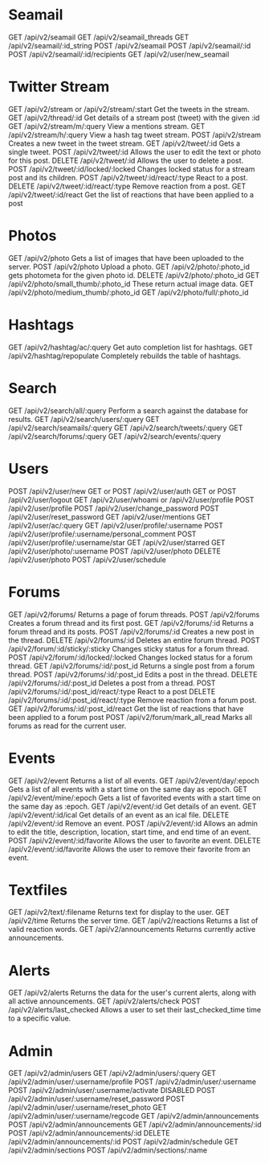 
# Seamail
GET /api/v2/seamail
GET /api/v2/seamail_threads
GET /api/v2/seamail/:id_string
POST /api/v2/seamail
POST /api/v2/seamail/:id
POST /api/v2/seamail/:id/recipients
GET /api/v2/user/new_seamail

# Twitter Stream
GET /api/v2/stream or /api/v2/stream/:start											Get the tweets in the stream.
GET /api/v2/thread/:id																Get details of a stream post (tweet) with the given :id
GET /api/v2/stream/m/:query														View a mentions stream. 
GET /api/v2/stream/h/:query														View a hash tag tweet stream.
POST /api/v2/stream																Creates a new tweet in the tweet stream.
GET /api/v2/tweet/:id																Gets a single tweet.
POST /api/v2/tweet/:id																Allows the user to edit the text or photo for this post. 
DELETE /api/v2/tweet/:id															Allows the user to delete a post.
POST /api/v2/tweet/:id/locked/:locked												Changes locked status for a stream post and its children. 
POST /api/v2/tweet/:id/react/:type													React to a post. 
DELETE /api/v2/tweet/:id/react/:type													Remove reaction from a post.
GET /api/v2/tweet/:id/react															Get the list of reactions that have been applied to a post

# Photos
GET /api/v2/photo																	Gets a list of images that have been uploaded to the server.
POST /api/v2/photo																Upload a photo.
GET /api/v2/photo/:photo_id														gets photometa for the given photo id.
DELETE /api/v2/photo/:photo_id
GET /api/v2/photo/small_thumb/:photo_id											These return actual image data.
GET /api/v2/photo/medium_thumb/:photo_id
GET /api/v2/photo/full/:photo_id

# Hashtags
GET /api/v2/hashtag/ac/:query														Get auto completion list for hashtags. 
GET /api/v2/hashtag/repopulate														Completely rebuilds the table of hashtags.

# Search
GET /api/v2/search/all/:query														Perform a search against the database for results.
GET /api/v2/search/users/:query
GET /api/v2/search/seamails/:query
GET /api/v2/search/tweets/:query
GET /api/v2/search/forums/:query
GET /api/v2/search/events/:query

# Users
POST /api/v2/user/new
GET or POST /api/v2/user/auth
GET or POST /api/v2/user/logout
GET /api/v2/user/whoami or /api/v2/user/profile
POST /api/v2/user/profile
POST /api/v2/user/change_password
POST /api/v2/user/reset_password
GET /api/v2/user/mentions
GET /api/v2/user/ac/:query
GET /api/v2/user/profile/:username
POST /api/v2/user/profile/:username/personal_comment
POST /api/v2/user/profile/:username/star
GET /api/v2/user/starred
GET /api/v2/user/photo/:username
POST /api/v2/user/photo
DELETE /api/v2/user/photo
POST /api/v2/user/schedule

# Forums
GET /api/v2/forums/																	Returns a page of forum threads.
POST /api/v2/forums																	Creates a forum thread and its first post.
GET /api/v2/forums/:id																	Returns a forum thread and its posts.
POST /api/v2/forums/:id																Creates a new post in the thread.
DELETE /api/v2/forums/:id																Deletes an entire forum thread.
POST /api/v2/forum/:id/sticky/:sticky														Changes sticky status for a forum thread.
POST /api/v2/forum/:id/locked/:locked													Changes locked status for a forum thread.
GET /api/v2/forums/:id/:post_id															Returns a single post from a forum thread.
POST /api/v2/forums/:id/:post_id														Edits a post in the thread.
DELETE /api/v2/forums/:id/:post_id														Deletes a post from a thread.
POST /api/v2/forums/:id/:post_id/react/:type												React to a post
DELETE /api/v2/forums/:id/:post_id/react/:type											Remove reaction from a forum post.
GET /api/v2/forums/:id/:post_id/react													Get the list of reactions that have been applied to a forum post
POST /api/v2/forum/mark_all_read														Marks all forums as read for the current user.

# Events
GET /api/v2/event																		Returns a list of all events.
GET /api/v2/event/day/:epoch															Gets a list of all events with a start time on the same day as :epoch.
GET /api/v2/event/mine/:epoch															Gets a list of favorited events with a start time on the same day as :epoch.
GET /api/v2/event/:id																	Get details of an event.
GET /api/v2/event/:id/ical																Get details of an event as an ical file.
DELETE /api/v2/event/:id																Remove an event. 
POST /api/v2/event/:id																	Allows an admin to edit the title, description, location, start time, and end time of an event.
POST /api/v2/event/:id/favorite															Allows the user to favorite an event.
DELETE /api/v2/event/:id/favorite														Allows the user to remove their favorite from an event.

# Textfiles
GET /api/v2/text/:filename																Returns text for display to the user. 
GET /api/v2/time																		Returns the server time.
GET /api/v2/reactions																	Returns a list of valid reaction words.
GET /api/v2/announcements															Returns currently active announcements.

# Alerts
GET /api/v2/alerts																		Returns the data for the user's current alerts, along with all active announcements.
GET /api/v2/alerts/check
POST /api/v2/alerts/last_checked														Allows a user to set their last_checked_time time to a specific value.

# Admin
GET /api/v2/admin/users
GET /api/v2/admin/users/:query
GET /api/v2/admin/user/:username/profile
POST /api/v2/admin/user/:username
POST /api/v2/admin/user/:username/activate DISABLED
POST /api/v2/admin/user/:username/reset_password
POST /api/v2/admin/user/:username/reset_photo
GET /api/v2/admin/user/:username/regcode
GET /api/v2/admin/announcements
POST /api/v2/admin/announcements
GET /api/v2/admin/announcements/:id
POST /api/v2/admin/announcements/:id
DELETE /api/v2/admin/announcements/:id
POST /api/v2/admin/schedule
GET /api/v2/admin/sections
POST /api/v2/admin/sections/:name
